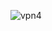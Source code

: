 ![vpn4](https://user-images.githubusercontent.com/40799981/190220815-453cd1fa-4e5c-4f32-a7eb-3b99c062acd3.png)



